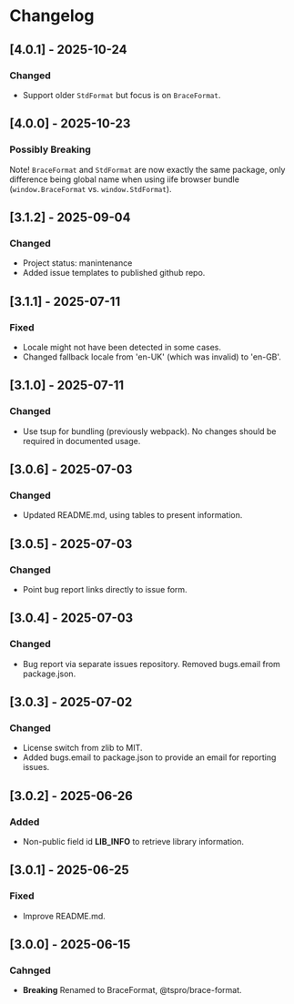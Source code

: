 # Changelog
## [4.0.1] - 2025-10-24
### Changed
- Support older `StdFormat` but focus is on `BraceFormat`.

## [4.0.0] - 2025-10-23
### Possibly Breaking
Note! `BraceFormat` and `StdFormat` are now exactly the same package, only difference being
global name when using iife browser bundle (`window.BraceFormat` vs. `window.StdFormat`).

## [3.1.2] - 2025-09-04
### Changed
- Project status: manintenance
- Added issue templates to published github repo.

## [3.1.1] - 2025-07-11
### Fixed
- Locale might not have been detected in some cases.
- Changed fallback locale from 'en-UK' (which was invalid) to 'en-GB'.

## [3.1.0] - 2025-07-11
### Changed
- Use tsup for bundling (previously webpack). No changes should be required in documented usage.

## [3.0.6] - 2025-07-03
### Changed
- Updated README.md, using tables to present information.

## [3.0.5] - 2025-07-03
### Changed
- Point bug report links directly to issue form.

## [3.0.4] - 2025-07-03
### Changed
- Bug report via separate issues repository. Removed bugs.email from package.json.

## [3.0.3] - 2025-07-02
### Changed
- License switch from zlib to MIT.
- Added bugs.email to package.json to provide an email for reporting issues.

## [3.0.2] - 2025-06-26
### Added
- Non-public field id __LIB_INFO__ to retrieve library information.

## [3.0.1] - 2025-06-25
### Fixed
- Improve README.md.

## [3.0.0] - 2025-06-15
### Cahnged
- **Breaking** Renamed to BraceFormat, @tspro/brace-format.
